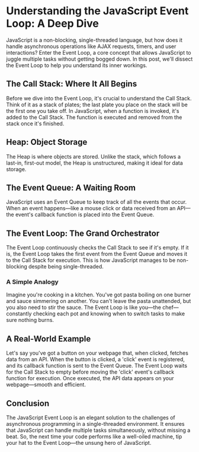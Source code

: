 # Understanding the JavaScript Event Loop: A Deep Dive 

JavaScript is a non-blocking, single-threaded language, but how does it handle asynchronous operations like AJAX requests, timers, and user interactions? Enter the Event Loop, a core concept that allows JavaScript to juggle multiple tasks without getting bogged down. In this post, we'll dissect the Event Loop to help you understand its inner workings.

## The Call Stack: Where It All Begins

Before we dive into the Event Loop, it's crucial to understand the Call Stack. Think of it as a stack of plates; the last plate you place on the stack will be the first one you take off. In JavaScript, when a function is invoked, it's added to the Call Stack. The function is executed and removed from the stack once it's finished.

## Heap: Object Storage

The Heap is where objects are stored. Unlike the stack, which follows a last-in, first-out model, the Heap is unstructured, making it ideal for data storage.

## The Event Queue: A Waiting Room

JavaScript uses an Event Queue to keep track of all the events that occur. When an event happens—like a mouse click or data received from an API—the event's callback function is placed into the Event Queue.

## The Event Loop: The Grand Orchestrator

The Event Loop continuously checks the Call Stack to see if it's empty. If it is, the Event Loop takes the first event from the Event Queue and moves it to the Call Stack for execution. This is how JavaScript manages to be non-blocking despite being single-threaded.

### A Simple Analogy

Imagine you're cooking in a kitchen. You've got pasta boiling on one burner and sauce simmering on another. You can't leave the pasta unattended, but you also need to stir the sauce. The Event Loop is like you—the chef—constantly checking each pot and knowing when to switch tasks to make sure nothing burns.

## A Real-World Example

Let's say you've got a button on your webpage that, when clicked, fetches data from an API. When the button is clicked, a 'click' event is registered, and its callback function is sent to the Event Queue. The Event Loop waits for the Call Stack to empty before moving the 'click' event's callback function for execution. Once executed, the API data appears on your webpage—smooth and efficient.

## Conclusion

The JavaScript Event Loop is an elegant solution to the challenges of asynchronous programming in a single-threaded environment. It ensures that JavaScript can handle multiple tasks simultaneously, without missing a beat. So, the next time your code performs like a well-oiled machine, tip your hat to the Event Loop—the unsung hero of JavaScript.
